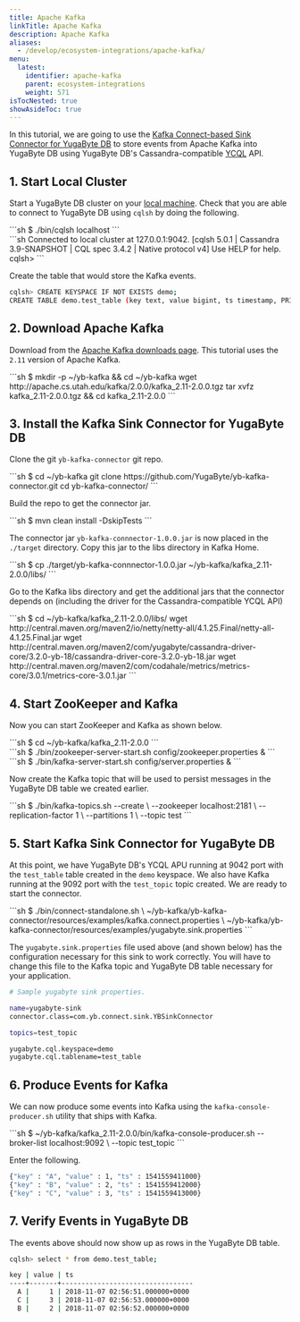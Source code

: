 ```yaml
---
title: Apache Kafka
linkTitle: Apache Kafka
description: Apache Kafka
aliases:
  - /develop/ecosystem-integrations/apache-kafka/
menu:
  latest:
    identifier: apache-kafka
    parent: ecosystem-integrations
    weight: 571
isTocNested: true
showAsideToc: true
---
```


In this tutorial, we are going to use the [Kafka Connect-based Sink Connector for YugaByte DB](https://github.com/YugaByte/yb-kafka-connector) to store events from Apache Kafka into YugaByte DB using YugaByte DB's Cassandra-compatible [YCQL](../../../api/cassandra) API.

## 1. Start Local Cluster

Start a YugaByte DB cluster on your [local machine](../../../quick-start/install/). Check that you are able to connect to YugaByte DB using `cqlsh` by doing the following.
<div class='copy separator-dollar'>
```sh
$ ./bin/cqlsh localhost
```
</div>
```sh
Connected to local cluster at 127.0.0.1:9042.
[cqlsh 5.0.1 | Cassandra 3.9-SNAPSHOT | CQL spec 3.4.2 | Native protocol v4]
Use HELP for help.
cqlsh> 
```

Create the table that would store the Kafka events.

```{.sh .copy .separator-gt}
cqlsh> CREATE KEYSPACE IF NOT EXISTS demo;
CREATE TABLE demo.test_table (key text, value bigint, ts timestamp, PRIMARY KEY (key));
```

## 2. Download Apache Kafka 

Download from the [Apache Kafka downloads page](https://kafka.apache.org/downloads). This tutorial uses the `2.11` version of Apache Kafka.
<div class='copy separator-dollar'>
```sh
$ mkdir -p ~/yb-kafka && cd ~/yb-kafka
wget http://apache.cs.utah.edu/kafka/2.0.0/kafka_2.11-2.0.0.tgz
tar xvfz kafka_2.11-2.0.0.tgz && cd kafka_2.11-2.0.0
```
</div>

## 3. Install the Kafka Sink Connector for YugaByte DB

Clone the git `yb-kafka-connector` git repo.
<div class='copy separator-dollar'>
```sh
$ cd ~/yb-kafka
git clone https://github.com/YugaByte/yb-kafka-connector.git
cd yb-kafka-connector/
```
</div>

Build the repo to get the connector jar.
<div class='copy separator-dollar'>
```sh
$ mvn clean install -DskipTests
```
</div>

The connector jar `yb-kafka-connnector-1.0.0.jar` is now placed in the `./target` directory. Copy this jar to the libs directory in Kafka Home.
<div class='copy separator-dollar'>
```sh
$ cp ./target/yb-kafka-connnector-1.0.0.jar ~/yb-kafka/kafka_2.11-2.0.0/libs/
```
</div>

Go to the Kafka libs directory and get the additional jars that the connector depends on (including the driver for the Cassandra-compatible YCQL API)
<div class='copy separator-dollar'>
```sh
$ cd ~/yb-kafka/kafka_2.11-2.0.0/libs/
wget http://central.maven.org/maven2/io/netty/netty-all/4.1.25.Final/netty-all-4.1.25.Final.jar
wget http://central.maven.org/maven2/com/yugabyte/cassandra-driver-core/3.2.0-yb-18/cassandra-driver-core-3.2.0-yb-18.jar
wget http://central.maven.org/maven2/com/codahale/metrics/metrics-core/3.0.1/metrics-core-3.0.1.jar
```
</div>

## 4. Start ZooKeeper and Kafka

Now you can start ZooKeeper and Kafka as shown below.
<div class='copy separator-dollar'>
```sh
$ cd ~/yb-kafka/kafka_2.11-2.0.0
```
</div>
<div class='copy separator-dollar'>
```sh
$ ./bin/zookeeper-server-start.sh config/zookeeper.properties &
```
</div>
<div class='copy separator-dollar'>
```sh
$ ./bin/kafka-server-start.sh config/server.properties &
```
</div>

Now create the Kafka topic that will be used to persist messages in the YugaByte DB table we created earlier.
<div class='copy separator-dollar'>
```sh
$ ./bin/kafka-topics.sh --create \
	--zookeeper localhost:2181 \
	--replication-factor 1 \
	--partitions 1 \
	--topic test
```
</div>

## 5. Start Kafka Sink Connector for YugaByte DB

At this point, we have YugaByte DB's YCQL APU running at 9042 port with the `test_table` table created in the `demo` keyspace. We also have Kafka running at the 9092 port with the `test_topic` topic created. We are ready to start the connector.
<div class='copy separator-dollar'>
```sh
$ ./bin/connect-standalone.sh \
	~/yb-kafka/yb-kafka-connector/resources/examples/kafka.connect.properties \
	~/yb-kafka/yb-kafka-connector/resources/examples/yugabyte.sink.properties 
```
</div>

The `yugabyte.sink.properties` file used above (and shown below) has the configuration necessary for this sink to work correctly. You will have to change this file to the Kafka topic and YugaByte DB table necessary for your application.
```sh
# Sample yugabyte sink properties.

name=yugabyte-sink
connector.class=com.yb.connect.sink.YBSinkConnector

topics=test_topic

yugabyte.cql.keyspace=demo
yugabyte.cql.tablename=test_table
```

## 6. Produce Events for Kafka

We can now produce some events into Kafka using the `kafka-console-producer.sh` utility that ships with Kafka.
<div class='copy separator-dollar'>
```sh
$ ~/yb-kafka/kafka_2.11-2.0.0/bin/kafka-console-producer.sh 
	--broker-list localhost:9092 \
	--topic test_topic
```
</div>

Enter the following.

```{.sh .copy}
{"key" : "A", "value" : 1, "ts" : 1541559411000}
{"key" : "B", "value" : 2, "ts" : 1541559412000}
{"key" : "C", "value" : 3, "ts" : 1541559413000}
```

## 7. Verify Events in YugaByte DB

The events above should now show up as rows in the YugaByte DB table.

```{.sh .copy .separator-gt}
cqlsh> select * from demo.test_table;
```
```sh
key | value | ts
----+-------+---------------------------------
  A |     1 | 2018-11-07 02:56:51.000000+0000
  C |     3 | 2018-11-07 02:56:53.000000+0000
  B |     2 | 2018-11-07 02:56:52.000000+0000
```